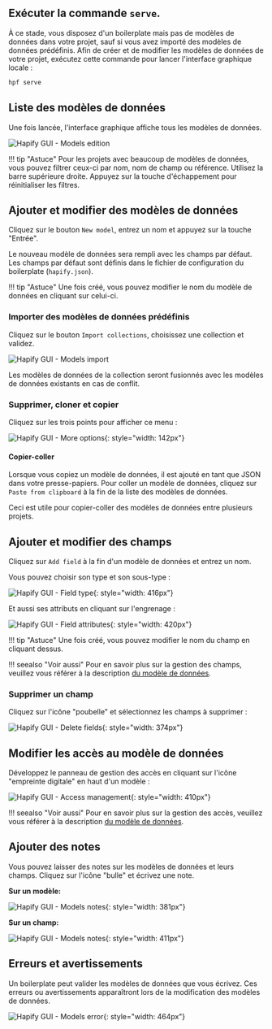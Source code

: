 ## Exécuter la commande `serve`.

À ce stade, vous disposez d'un boilerplate mais pas de modèles de données dans votre projet, sauf si vous avez importé des modèles de données prédéfinis.
Afin de créer et de modifier les modèles de données de votre projet, exécutez cette commande pour lancer l'interface graphique locale :

```bash
hpf serve
```

## Liste des modèles de données

Une fois lancée, l'interface graphique affiche tous les modèles de données.

![Hapify GUI - Models edition](../../assets/gui-models.jpg 'Models Edition')

!!! tip "Astuce"
    Pour les projets avec beaucoup de modèles de données, vous pouvez filtrer ceux-ci par nom, nom de champ ou référence. Utilisez la barre supérieure droite.
    Appuyez sur la touche d'échappement pour réinitialiser les filtres.

## Ajouter et modifier des modèles de données

Cliquez sur le bouton `New model`, entrez un nom et appuyez sur la touche "Entrée".

Le nouveau modèle de données sera rempli avec les champs par défaut.
Les champs par défaut sont définis dans le fichier de configuration du boilerplate (`hapify.json`).

!!! tip "Astuce"
    Une fois créé, vous pouvez modifier le nom du modèle de données en cliquant sur celui-ci.

### Importer des modèles de données prédéfinis

Cliquez sur le bouton `Import collections`, choisissez une collection et validez.

![Hapify GUI - Models import](../../assets/gui-models-import-collections.jpg 'Models import')

Les modèles de données de la collection seront fusionnés avec les modèles de données existants en cas de conflit.

### Supprimer, cloner et copier

Cliquez sur les trois points pour afficher ce menu :

![Hapify GUI - More options](../../assets/gui-models-more-options.jpg 'More options'){: style="width: 142px"}

#### Copier-coller

Lorsque vous copiez un modèle de données, il est ajouté en tant que JSON dans votre presse-papiers.
Pour coller un modèle de données, cliquez sur `Paste from clipboard` à la fin de la liste des modèles de données.

Ceci est utile pour copier-coller des modèles de données entre plusieurs projets.

## Ajouter et modifier des champs

Cliquez sur `Add field` à la fin d'un modèle de données et entrez un nom.

Vous pouvez choisir son type et son sous-type :

![Hapify GUI - Field type](../../assets/gui-models-fields-types.jpg 'Field type'){: style="width: 416px"}

Et aussi ses attributs en cliquant sur l'engrenage :

![Hapify GUI - Field attributes](../../assets/gui-models-fields-attributes.jpg 'Field attributes'){: style="width: 420px"}

!!! tip "Astuce"
    Une fois créé, vous pouvez modifier le nom du champ en cliquant dessus.

!!! seealso "Voir aussi"
    Pour en savoir plus sur la gestion des champs, veuillez vous référer à la description [du modèle de données](../concepts/models.md#champs).

### Supprimer un champ

Cliquez sur l'icône "poubelle" et sélectionnez les champs à supprimer :

![Hapify GUI - Delete fields](../../assets/gui-models-fields-delete.jpg 'Delete fields'){: style="width: 374px"}

## Modifier les accès au modèle de données  

Développez le panneau de gestion des accès en cliquant sur l'icône "empreinte digitale" en haut d'un modèle :

![Hapify GUI - Access management](../../assets/gui-models-access-managment.jpg 'Access management'){: style="width: 410px"}

!!! seealso "Voir aussi"
    Pour en savoir plus sur la gestion des accès, veuillez vous référer à la description [du modèle de données](../concepts/models.md#gestion-des-acces).
    
## Ajouter des notes

Vous pouvez laisser des notes sur les modèles de données et leurs champs. Cliquez sur l'icône "bulle" et écrivez une note.

**Sur un modèle:**

![Hapify GUI - Models notes](../../assets/gui-models-notes.jpg 'Models notes'){: style="width: 381px"}

**Sur un champ:**

![Hapify GUI - Models notes](../../assets/gui-models-fields-notes.jpg 'Models notes'){: style="width: 411px"}

## Erreurs et avertissements

Un boilerplate peut valider les modèles de données que vous écrivez.
Ces erreurs ou avertissements apparaîtront lors de la modification des modèles de données.

![Hapify GUI - Models error](../../assets/gui-models-error.jpg 'Models error'){: style="width: 464px"}
